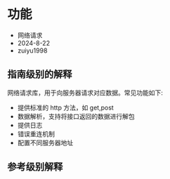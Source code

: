 # 功能

- 网络请求
- 2024-8-22
- zuiyu1998

## 指南级别的解释

网络请求库，用于向服务器请求对应数据。常见功能如下:

- 提供标准的 http 方法，如 get,post
- 数据解析，支持将接口返回的数据进行解包
- 提供日志
- 错误重连机制
- 配置不同服务器地址

## 参考级别解释
